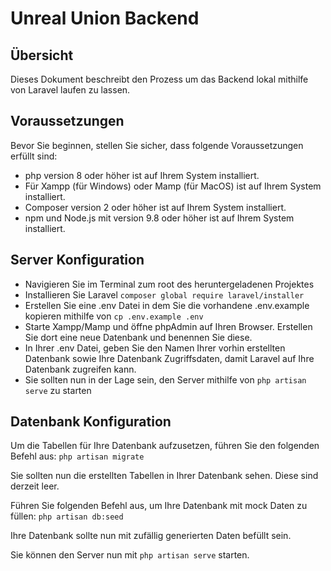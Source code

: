 # Unreal Union Backend

## Übersicht
Dieses Dokument beschreibt den Prozess um das Backend lokal mithilfe von Laravel laufen zu lassen.

## Voraussetzungen
Bevor Sie beginnen, stellen Sie sicher, dass folgende Voraussetzungen erfüllt sind:

- php version 8 oder höher ist auf Ihrem System installiert.
- Für Xampp (für Windows) oder Mamp (für MacOS) ist auf Ihrem System installiert.
- Composer version 2 oder höher ist auf Ihrem System installiert.
- npm und Node.js mit version 9.8 oder höher ist auf Ihrem System installiert.

## Server Konfiguration
- Navigieren Sie im Terminal zum root des heruntergeladenen Projektes
- Installieren Sie Laravel `composer global require laravel/installer`
- Erstellen Sie eine .env Datei in dem Sie die vorhandene .env.example kopieren mithilfe von `cp .env.example .env`
- Starte Xampp/Mamp und öffne phpAdmin auf Ihren Browser. Erstellen Sie dort eine neue Datenbank und benennen Sie diese.
- In Ihrer .env Datei, geben Sie den Namen Ihrer vorhin erstellten Datenbank sowie Ihre Datenbank Zugriffsdaten, damit Laravel auf Ihre Datenbank zugreifen kann.
- Sie sollten nun in der Lage sein, den Server mithilfe von `php artisan serve` zu starten

## Datenbank Konfiguration
Um die Tabellen für Ihre Datenbank aufzusetzen, führen Sie den folgenden Befehl aus: `php artisan migrate`

Sie sollten nun die erstellten Tabellen in Ihrer Datenbank sehen. Diese sind derzeit leer.

Führen Sie folgenden Befehl aus, um Ihre Datenbank mit mock Daten zu füllen: `php artisan db:seed`

Ihre Datenbank sollte nun mit zufällig generierten Daten befüllt sein.

Sie können den Server nun mit `php artisan serve` starten.
